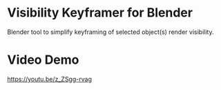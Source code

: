 # Visibility Keyframer for Blender
Blender tool to simplify keyframing of selected object(s) render visibility.

# Video Demo
https://youtu.be/z_ZSgg-rvag
